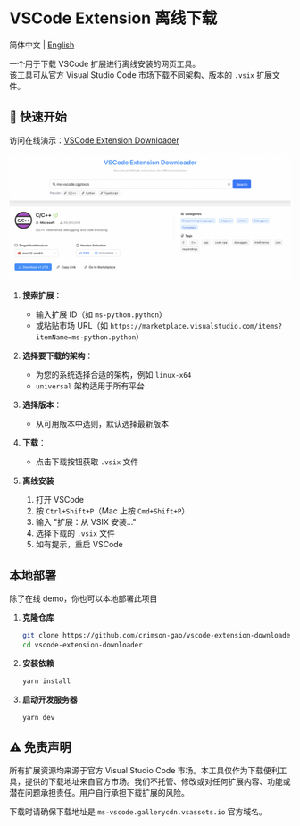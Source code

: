 # VSCode Extension 离线下载

简体中文 | [English](README.md)

一个用于下载 VSCode 扩展进行离线安装的网页工具。  
该工具可从官方 Visual Studio Code 市场下载不同架构、版本的 `.vsix` 扩展文件。

## 🚀 快速开始

访问在线演示：[VSCode Extension Downloader](https://vscode-extension-downloader.pages.dev/)

![demo](demo/demo.png)

1. **搜索扩展**：
   - 输入扩展 ID（如 `ms-python.python`）
   - 或粘贴市场 URL（如 `https://marketplace.visualstudio.com/items?itemName=ms-python.python`）

2. **选择要下载的架构**：
   - 为您的系统选择合适的架构，例如 `linux-x64`
   - `universal` 架构适用于所有平台

3. **选择版本**：
   - 从可用版本中选则，默认选择最新版本

4. **下载**：
   - 点击下载按钮获取 `.vsix` 文件

5. **离线安装**
   1. 打开 VSCode
   2. 按 `Ctrl+Shift+P`（Mac 上按 `Cmd+Shift+P`）
   3. 输入 "扩展：从 VSIX 安装..."
   4. 选择下载的 `.vsix` 文件
   5. 如有提示，重启 VSCode

## 本地部署

除了在线 demo，你也可以本地部署此项目

1. **克隆仓库**

   ```bash
   git clone https://github.com/crimson-gao/vscode-extension-downloader.git
   cd vscode-extension-downloader
   ```

2. **安装依赖**

   ```bash
   yarn install
   ```

3. **启动开发服务器**

   ```bash
   yarn dev
   ```

## ⚠️ 免责声明

所有扩展资源均来源于官方 Visual Studio Code 市场。本工具仅作为下载便利工具，提供的下载地址来自官方市场。我们不托管、修改或对任何扩展内容、功能或潜在问题承担责任。用户自行承担下载扩展的风险。  

下载时请确保下载地址是 `ms-vscode.gallerycdn.vsassets.io` 官方域名。

